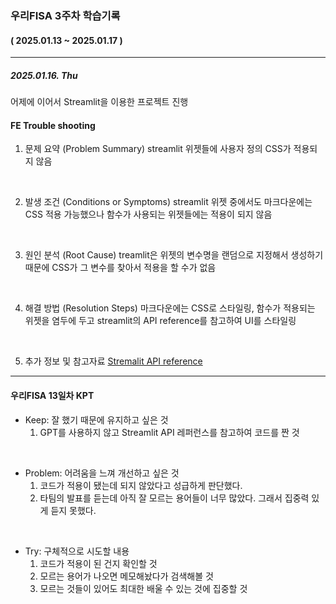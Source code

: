 ### 우리FISA 3주차 학습기록
#### ( 2025.01.13 ~ 2025.01.17 )
***
##### 2025.01.16. Thu

어제에 이어서 Streamlit을 이용한 프로젝트 진행

#### FE Trouble shooting

1. 문제 요약 (Problem Summary)
streamlit 위젯들에 사용자 정의 CSS가 적용되지 않음
<br>

2. 발생 조건 (Conditions or Symptoms)
streamlit 위젯 중에서도 마크다운에는 CSS 적용 가능했으나
함수가 사용되는 위젯들에는 적용이 되지 않음
<br>

3. 원인 분석 (Root Cause)
treamlit은 위젯의 변수명을 랜덤으로 지정해서 생성하기 때문에 CSS가 그 변수를 찾아서 적용을 할 수가 없음
<br>

4. 해결 방법 (Resolution Steps)
마크다운에는 CSS로 스타일링,
함수가 적용되는 위젯을 염두에 두고 streamlit의 API reference를 참고하여 UI를 스타일링
<br>

5. 추가 정보 및 참고자료
[Stremalit API reference](https://docs.streamlit.io/develop/api-reference)

***
#### 우리FISA 13일차 KPT

- Keep: 잘 했기 때문에 유지하고 싶은 것
    1. GPT를 사용하지 않고 Streamlit API 레퍼런스를 참고하여 코드를 짠 것

<br>

- Problem: 어려움을 느껴 개선하고 싶은 것
    1. 코드가 적용이 됐는데 되지 않았다고 성급하게 판단했다.
    2. 타팀의 발표를 듣는데 아직 잘 모르는 용어들이 너무 많았다. 그래서 집중력 있게 듣지 못했다.

<br>

- Try: 구체적으로 시도할 내용
    1. 코드가 적용이 된 건지 확인할 것
    2. 모르는 용어가 나오면 메모해놨다가 검색해볼 것
    3. 모르는 것들이 있어도 최대한 배울 수 있는 것에 집중할 것